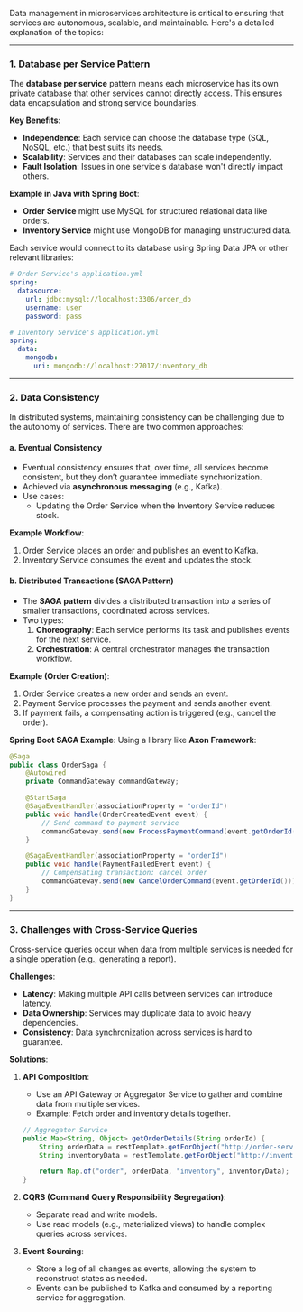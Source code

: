 Data management in microservices architecture is critical to ensuring that services are autonomous, scalable, and maintainable. Here's a detailed explanation of the topics:

---

### **1. Database per Service Pattern**
The **database per service** pattern means each microservice has its own private database that other services cannot directly access. This ensures data encapsulation and strong service boundaries.

**Key Benefits**:
- **Independence**: Each service can choose the database type (SQL, NoSQL, etc.) that best suits its needs.
- **Scalability**: Services and their databases can scale independently.
- **Fault Isolation**: Issues in one service's database won't directly impact others.

**Example in Java with Spring Boot**:
- **Order Service** might use MySQL for structured relational data like orders.
- **Inventory Service** might use MongoDB for managing unstructured data.

Each service would connect to its database using Spring Data JPA or other relevant libraries:
```yaml
# Order Service's application.yml
spring:
  datasource:
    url: jdbc:mysql://localhost:3306/order_db
    username: user
    password: pass
```

```yaml
# Inventory Service's application.yml
spring:
  data:
    mongodb:
      uri: mongodb://localhost:27017/inventory_db
```

---

### **2. Data Consistency**
In distributed systems, maintaining consistency can be challenging due to the autonomy of services. There are two common approaches:

#### **a. Eventual Consistency**
- Eventual consistency ensures that, over time, all services become consistent, but they don’t guarantee immediate synchronization.
- Achieved via **asynchronous messaging** (e.g., Kafka).
- Use cases:
  - Updating the Order Service when the Inventory Service reduces stock.

**Example Workflow**:
1. Order Service places an order and publishes an event to Kafka.
2. Inventory Service consumes the event and updates the stock.

#### **b. Distributed Transactions (SAGA Pattern)**
- The **SAGA pattern** divides a distributed transaction into a series of smaller transactions, coordinated across services.
- Two types:
  1. **Choreography**: Each service performs its task and publishes events for the next service.
  2. **Orchestration**: A central orchestrator manages the transaction workflow.

**Example (Order Creation)**:
1. Order Service creates a new order and sends an event.
2. Payment Service processes the payment and sends another event.
3. If payment fails, a compensating action is triggered (e.g., cancel the order).

**Spring Boot SAGA Example**:
Using a library like **Axon Framework**:
```java
@Saga
public class OrderSaga {
    @Autowired
    private CommandGateway commandGateway;

    @StartSaga
    @SagaEventHandler(associationProperty = "orderId")
    public void handle(OrderCreatedEvent event) {
        // Send command to payment service
        commandGateway.send(new ProcessPaymentCommand(event.getOrderId(), event.getAmount()));
    }

    @SagaEventHandler(associationProperty = "orderId")
    public void handle(PaymentFailedEvent event) {
        // Compensating transaction: cancel order
        commandGateway.send(new CancelOrderCommand(event.getOrderId()));
    }
}
```

---

### **3. Challenges with Cross-Service Queries**
Cross-service queries occur when data from multiple services is needed for a single operation (e.g., generating a report).

**Challenges**:
- **Latency**: Making multiple API calls between services can introduce latency.
- **Data Ownership**: Services may duplicate data to avoid heavy dependencies.
- **Consistency**: Data synchronization across services is hard to guarantee.

**Solutions**:
1. **API Composition**:
   - Use an API Gateway or Aggregator Service to gather and combine data from multiple services.
   - Example: Fetch order and inventory details together.
   ```java
   // Aggregator Service
   public Map<String, Object> getOrderDetails(String orderId) {
       String orderData = restTemplate.getForObject("http://order-service/orders/" + orderId, String.class);
       String inventoryData = restTemplate.getForObject("http://inventory-service/inventory/" + orderId, String.class);

       return Map.of("order", orderData, "inventory", inventoryData);
   }
   ```

2. **CQRS (Command Query Responsibility Segregation)**:
   - Separate read and write models.
   - Use read models (e.g., materialized views) to handle complex queries across services.

3. **Event Sourcing**:
   - Store a log of all changes as events, allowing the system to reconstruct states as needed.
   - Events can be published to Kafka and consumed by a reporting service for aggregation.